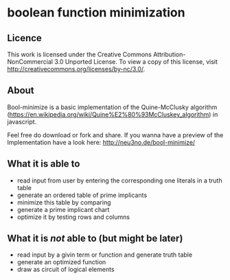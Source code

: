 boolean function minimization
=============

Licence
-------------
This work is licensed under the Creative Commons Attribution-NonCommercial 3.0 Unported License. 
To view a copy of this license, visit http://creativecommons.org/licenses/by-nc/3.0/.

About
-------------
Bool-minimize is a basic implementation of the Quine-McClusky algorithm (https://en.wikipedia.org/wiki/Quine%E2%80%93McCluskey_algorithm) in javascript. 

Feel free do download or fork and share. If you wanna have a preview of the Implementation have a look here: 
http://neu3no.de/bool-minimize/

What it is able to
-------------
* read input from user by entering the corresponding one literals in a truth table
* generate an ordered table of prime implicants
* minimize this table by comparing
* generate a prime implicant chart
* optimize it by testing rows and columns


What it is _not_ able to (but might be later)
-------------
* read input by a givin term or function and generate truth table
* generate an optimized function
* draw as circuit of logical elements
